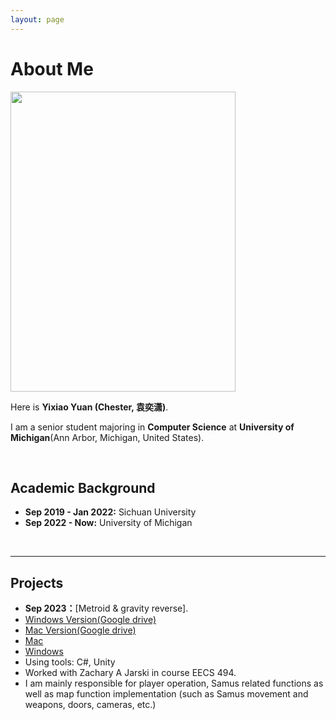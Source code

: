 ```yaml
---
layout: page
---
```


# About Me

<img src="https://yyixiao.github.io/MIUMIU.jpg" class="floatpic" width="360" height="480">

Here is **Yixiao Yuan (Chester, 袁奕潇)**.

I am a senior student majoring in **Computer Science** at **University of Michigan**(Ann Arbor, Michigan, United States).

<br>

## Academic Background

- **Sep 2019 - Jan 2022:** Sichuan University
- **Sep 2022 - Now:** University of Michigan

<br>

---

## Projects

- **Sep 2023：**[Metroid & gravity reverse]. 
- [Windows Version(Google drive)](https://drive.google.com/file/d/1M_FjHWAHDC-IM2SBmWliJPUZBt_fElNM/view?usp=sharing)
- [Mac Version(Google drive)](https://drive.google.com/file/d/1UOoOnVwDtCl5RHGxr_SBhAnq4rX6plgA/view?usp=sharing)
- [Mac](https://yyixiao.github.io/P1_Mac.zip)
- [Windows](https://yyixiao.github.io/P1_Windows.zip)
- Using tools: C#, Unity
- Worked with Zachary A Jarski in course EECS 494. 
- I am mainly responsible for player operation, Samus related functions as well as map function implementation (such as Samus movement and weapons, doors, cameras, etc.) 

<br>



